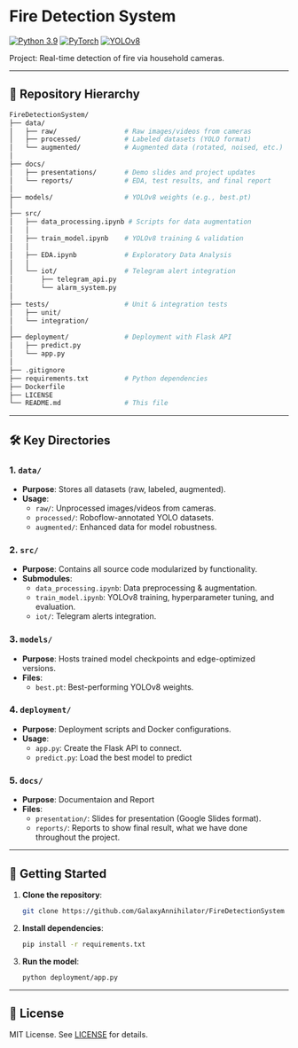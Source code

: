 # Fire Detection System

[![Python 3.9](https://img.shields.io/badge/Python-3.9-blue)](https://www.python.org/)
[![PyTorch](https://img.shields.io/badge/PyTorch-black?logo=PyTorch)](https://www.pytorch.org)
[![YOLOv8](https://img.shields.io/badge/YOLOv8-Ultralytics-red)](https://ultralytics.com/)

Project: Real-time detection of fire via household cameras.

---

## 📂 Repository Hierarchy  

```bash
FireDetectionSystem/  
├── data/  
│   ├── raw/                 # Raw images/videos from cameras  
│   ├── processed/           # Labeled datasets (YOLO format)  
│   └── augmented/           # Augmented data (rotated, noised, etc.)  
│  
├── docs/  
│   ├── presentations/       # Demo slides and project updates  
│   └── reports/             # EDA, test results, and final report  
│  
├── models/                  # YOLOv8 weights (e.g., best.pt)  
│  
├── src/  
│   ├── data_processing.ipynb # Scripts for data augmentation   
│   │  
│   ├── train_model.ipynb    # YOLOv8 training & validation  
│   │  
│   ├── EDA.ipynb            # Exploratory Data Analysis  
│   │  
│   └── iot/                 # Telegram alert integration  
│       ├── telegram_api.py  
│       └── alarm_system.py  
│       
├── tests/                   # Unit & integration tests  
│   ├── unit/  
│   └── integration/  
│  
├── deployment/              # Deployment with Flask API
│   ├── predict.py              
│   └── app.py 
│
├── .gitignore  
├── requirements.txt         # Python dependencies  
├── Dockerfile  
├── LICENSE  
└── README.md                # This file  
```

---

## 🛠️ Key Directories  

### 1. **`data/`**  
- **Purpose**: Stores all datasets (raw, labeled, augmented).  
- **Usage**:  
  - `raw/`: Unprocessed images/videos from cameras.  
  - `processed/`: Roboflow-annotated YOLO datasets.  
  - `augmented/`: Enhanced data for model robustness.  

### 2. **`src/`**  
- **Purpose**: Contains all source code modularized by functionality.  
- **Submodules**:  
  - `data_processing.ipynb`: Data preprocessing & augmentation.  
  - `train_model.ipynb`: YOLOv8 training, hyperparameter tuning, and evaluation.  
  - `iot/`: Telegram alerts integration.  

### 3. **`models/`**  
- **Purpose**: Hosts trained model checkpoints and edge-optimized versions.  
- **Files**:  
  - `best.pt`: Best-performing YOLOv8 weights.   

### 4. **`deployment/`**  
- **Purpose**: Deployment scripts and Docker configurations.  
- **Usage**:  
  - `app.py`: Create the Flask API to connect.  
  - `predict.py`: Load the best model to predict  

### 5. **`docs/`**  
- **Purpose**: Documentaion and Report 
- **Files**:  
  - `presentation/`: Slides for presentation (Google Slides format).  
  - `reports/`: Reports to show final result, what we have done throughout the project. 

---

## 🚀 Getting Started  

1. **Clone the repository**:  
   ```bash
   git clone https://github.com/GalaxyAnnihilator/FireDetectionSystem
   ```

2. **Install dependencies**:  
   ```bash
   pip install -r requirements.txt
   ```

3. **Run the model**:  
   ```bash
   python deployment/app.py
   ```
---

## 📜 License  
MIT License. See [LICENSE](LICENSE) for details.